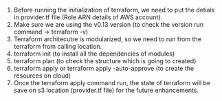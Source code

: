 1. Before running the initialization of terraform, we need to put the detials in provider.tf file (Role ARN details of AWS account).
2. Make sure we are using the v0.13 version (to check the version run command -> terraform -v)
3. Terraform architecutre is modularized, so we need to run from the terraform from calling location.
4. terraform init (to install all the dependencies of modules)
5. terraform plan (to check the structure which is going to created)
6. terraform apply or terraform apply -auto-approve (to create the resources on cloud)
7. Once the terraform apply command run, the state of terraform will be save on s3 location (provider.tf file) for the future enhancements.
